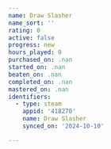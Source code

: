 ```yaml
---
name: Draw Slasher
name_sort: ''
rating: 0
active: false
progress: new
hours_played: 0
purchased_on: .nan
started_on: .nan
beaten_on: .nan
completed_on: .nan
mastered_on: .nan
identifiers:
  - type: steam
    appid: '418270'
    name: Draw Slasher
    synced_on: '2024-10-10'

---
```

